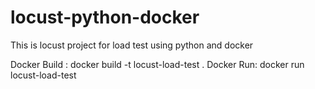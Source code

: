 # locust-python-docker
This is locust project for load test using python and docker

Docker Build : docker build -t locust-load-test .
Docker Run: docker run locust-load-test
